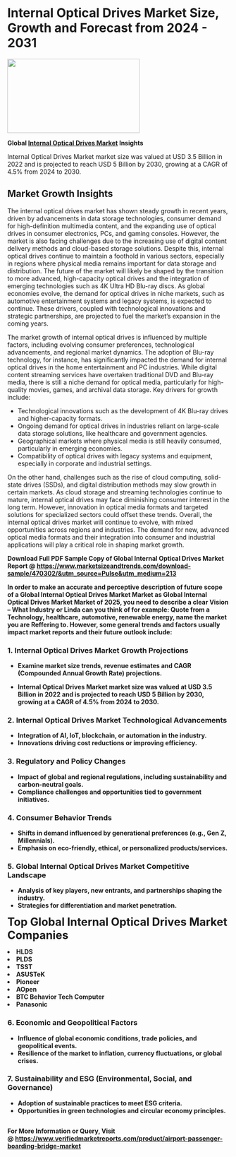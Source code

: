 <H1>Internal Optical Drives Market Size, Growth and Forecast from 2024 - 2031</H1><img class="aligncenter size-medium wp-image-584254" src="https://thirdeyenews.in/wp-content/uploads/2024/09/Global-Market-Research-300x168.jpeg" alt="" width="300" height="168" /><p><strong>Global&nbsp;<a href="https://www.marketsizeandtrends.com/download-sample/470302/&amp;utm_source=Pulse&amp;utm_medium=213">Internal Optical Drives Market</a> Insights</strong></p><p>Internal Optical Drives Market market size was valued at USD 3.5 Billion in 2022 and is projected to reach USD 5 Billion by 2030, growing at a CAGR of 4.5% from 2024 to 2030.</p><p><h2>Market Growth Insights</h2> <p>The internal optical drives market has shown steady growth in recent years, driven by advancements in data storage technologies, consumer demand for high-definition multimedia content, and the expanding use of optical drives in consumer electronics, PCs, and gaming consoles. However, the market is also facing challenges due to the increasing use of digital content delivery methods and cloud-based storage solutions. Despite this, internal optical drives continue to maintain a foothold in various sectors, especially in regions where physical media remains important for data storage and distribution. The future of the market will likely be shaped by the transition to more advanced, high-capacity optical drives and the integration of emerging technologies such as 4K Ultra HD Blu-ray discs. As global economies evolve, the demand for optical drives in niche markets, such as automotive entertainment systems and legacy systems, is expected to continue. These drivers, coupled with technological innovations and strategic partnerships, are projected to fuel the market’s expansion in the coming years.</p> <p><strong></strong></p> <p>The market growth of internal optical drives is influenced by multiple factors, including evolving consumer preferences, technological advancements, and regional market dynamics. The adoption of Blu-ray technology, for instance, has significantly impacted the demand for internal optical drives in the home entertainment and PC industries. While digital content streaming services have overtaken traditional DVD and Blu-ray media, there is still a niche demand for optical media, particularly for high-quality movies, games, and archival data storage. Key drivers for growth include: <ul> <li>Technological innovations such as the development of 4K Blu-ray drives and higher-capacity formats.</li> <li>Ongoing demand for optical drives in industries reliant on large-scale data storage solutions, like healthcare and government agencies.</li> <li>Geographical markets where physical media is still heavily consumed, particularly in emerging economies.</li> <li>Compatibility of optical drives with legacy systems and equipment, especially in corporate and industrial settings.</li> </ul> On the other hand, challenges such as the rise of cloud computing, solid-state drives (SSDs), and digital distribution methods may slow growth in certain markets. As cloud storage and streaming technologies continue to mature, internal optical drives may face diminishing consumer interest in the long term. However, innovation in optical media formats and targeted solutions for specialized sectors could offset these trends. Overall, the internal optical drives market will continue to evolve, with mixed opportunities across regions and industries. The demand for new, advanced optical media formats and their integration into consumer and industrial applications will play a critical role in shaping market growth.</p> <p><strong></p><p><span class=""><strong>Download Full PDF Sample Copy of Global Internal Optical Drives Market Report</strong> @ <a href="https://www.marketsizeandtrends.com/download-sample/470302/&amp;utm_source=Pulse&amp;utm_medium=213" target="_blank">https://www.marketsizeandtrends.com/download-sample/470302/&amp;utm_source=Pulse&amp;utm_medium=213</a></span></p><p>In order to make an accurate and perceptive description of future scope of a Global&nbsp;Internal Optical Drives Market Market as Global&nbsp;Internal Optical Drives Market Market of 2025, you need to describe a clear Vision &ndash; What Industry or Linda can you think of for example: Quote from a Technology, healthcare, automotive, renewable energy, name the market you are Reffering to. However, some general trends and factors usually impact market reports and their future outlook include:</p><h3>1.&nbsp;<strong>Internal Optical Drives Market Growth Projections</strong></h3><ul><li>Examine market size trends, revenue estimates and CAGR (Compounded Annual Growth Rate) projections.</li><li><p>Internal Optical Drives Market market size was valued at USD 3.5 Billion in 2022 and is projected to reach USD 5 Billion by 2030, growing at a CAGR of 4.5% from 2024 to 2030.</p></li></ul><h3>2.&nbsp;<strong>Internal Optical Drives Market Technological Advancements</strong></h3><ul><li>Integration of AI, IoT, blockchain, or automation in the industry.</li><li>Innovations driving cost reductions or improving efficiency.</li></ul><h3>3.&nbsp;<strong>Regulatory and Policy Changes</strong></h3><ul><li>Impact of global and regional regulations, including sustainability and carbon-neutral goals.</li><li>Compliance challenges and opportunities tied to government initiatives.</li></ul><h3>4.&nbsp;<strong>Consumer Behavior Trends</strong></h3><ul><li>Shifts in demand influenced by generational preferences (e.g., Gen Z, Millennials).</li><li>Emphasis on eco-friendly, ethical, or personalized products/services.</li></ul><h3>5.&nbsp;<strong>Global Internal Optical Drives Market Competitive Landscape</strong></h3><ul><li>Analysis of key players, new entrants, and partnerships shaping the industry.</li><li>Strategies for differentiation and market penetration.</li></ul><p data-pm-slice="1 1 []"><span style="color: inherit; font-family: inherit; font-size: 25px;">Top Global Internal Optical Drives Market Companies</span></p><div class="" data-test-id=""><p><li>HLDS</li><li> PLDS</li><li> TSST</li><li> ASUSTeK</li><li> Pioneer</li><li> AOpen</li><li> BTC Behavior Tech Computer</li><li> Panasonic</li></p></div><h3>6.&nbsp;<strong>Economic and Geopolitical Factors</strong></h3><ul><li>Influence of global economic conditions, trade policies, and geopolitical events.</li><li>Resilience of the market to inflation, currency fluctuations, or global crises.</li></ul><h3>7.&nbsp;<strong>Sustainability and ESG (Environmental, Social, and Governance)</strong></h3><ul><li>Adoption of sustainable practices to meet ESG criteria.</li><li>Opportunities in green technologies and circular economy principles.</li></ul><h2><strong style="font-size: 14px;">For More Information or Query, Visit @&nbsp;</strong><a style="background-color: #ffffff; font-size: 14px;" href="https://www.marketsizeandtrends.com/report/internal-optical-drives-market/" target="_blank">https://www.verifiedmarketreports.com/product/airport-passenger-boarding-bridge-market</a></h2>
